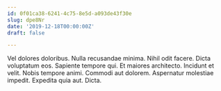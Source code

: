 ```yaml
---
id: 0f01ca38-6241-4c75-8e5d-a093de43f30e
slug: dpe8Nr
date: '2019-12-18T00:00:00Z'
draft: false

---
```


Vel dolores doloribus. Nulla recusandae minima. Nihil odit facere. Dicta voluptatum eos. Sapiente tempore qui. Et maiores architecto. Incidunt et velit. Nobis tempore animi. Commodi aut dolorem. Aspernatur molestiae impedit. Expedita quia aut. Dicta.
